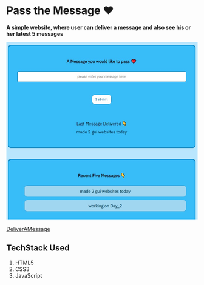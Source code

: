 # Pass the Message ❤

**A simple website, where user can deliver a message and also see his or her latest 5 messages**

![UI](./img.jpg)

[DeliverAMessage](https://passmsg.netlify.app/)

## TechStack Used

1. HTML5
2. CSS3
3. JavaScript
